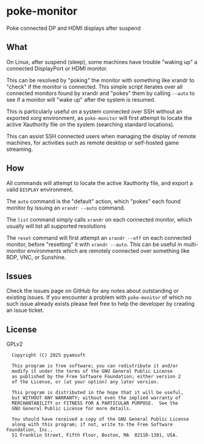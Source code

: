 # poke-monitor

Poke connected DP and HDMI displays after suspend

## What

On Linux, after suspend (sleep), some machines have trouble "waking up" a
connected DisplayPort or HDMI monitor.

This can be resolved by "poking" the monitor with something like xrandr to
"check" if the monitor is connected. This simple script iterates over all
connected monitors found by xrandr and "pokes" them by calling `--auto`
to see if a monitor will "wake up" after the system is resumed.

This is particularly useful on a system connected over SSH without an exported
xorg environment, as `poke-monitor` will first attempt to locate the active
Xauthority file on the system (searching standard locations).

This can assist SSH connected users when managing the display of remote
machines, for activities such as remote desktop or self-hosted
game streaming.

## How

All commands will attempt to locate the active Xauthority file,
and export a valid `DISPLAY` environment.

The `auto` command is the "default" action, which "pokes"
each found monitor by issuing an `xrandr --auto` command.

The `list` command simply calls `xrandr` on each connected monitor,
which usually will list all supported resolutions

The `reset` command will first attempt an `xrandr --off` on
each connected monitor, before "resetting" it with `xrandr --auto`.
This can be useful in multi-monitor environments which are
remotely connected over something like RDP, VNC, or Sunshine.

## Issues

Check the issues page on GitHub for any notes about outstanding or existing
issues. If you encounter a problem with `poke-monitor` of which no such
issue already exists please feel free to help the developer by creating an
issue ticket.

## License

GPLv2

```
  Copyright (C) 2025 pyamsoft

  This program is free software; you can redistribute it and/or
  modify it under the terms of the GNU General Public License
  as published by the Free Software Foundation; either version 2
  of the License, or (at your option) any later version.

  This program is distributed in the hope that it will be useful,
  but WITHOUT ANY WARRANTY; without even the implied warranty of
  MERCHANTABILITY or FITNESS FOR A PARTICULAR PURPOSE.  See the
  GNU General Public License for more details.

  You should have received a copy of the GNU General Public License
  along with this program; if not, write to the Free Software Foundation, Inc.,
  51 Franklin Street, Fifth Floor, Boston, MA  02110-1301, USA.

```
